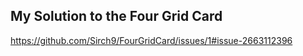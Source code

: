 ## My Solution to the Four Grid Card
https://github.com/Sirch9/FourGridCard/issues/1#issue-2663112396


